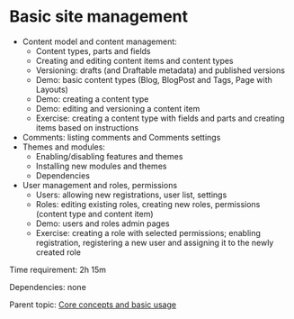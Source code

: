 # Basic site management

- Content model and content management:
  - Content types, parts and fields
  - Creating and editing content items and content types
  - Versioning: drafts (and Draftable metadata) and published versions
  - Demo: basic content types (Blog, BlogPost and Tags, Page with Layouts)
  - Demo: creating a content type
  - Demo: editing and versioning a content item
  - Exercise: creating a content type with fields and parts and creating items based on instructions
- Comments: listing comments and Comments settings
- Themes and modules:
  - Enabling/disabling features and themes
  - Installing new modules and themes
  - Dependencies
- User management and roles, permissions
  - Users: allowing new registrations, user list, settings
  - Roles: editing existing roles, creating new roles, permissions (content type and content item)
  - Demo: users and roles admin pages
  - Exercise: creating a role with selected permissions; enabling registration, registering a new user and assigning it to the newly created role

Time requirement: 2h 15m

Dependencies: none

Parent topic: [Core concepts and basic usage](./)
